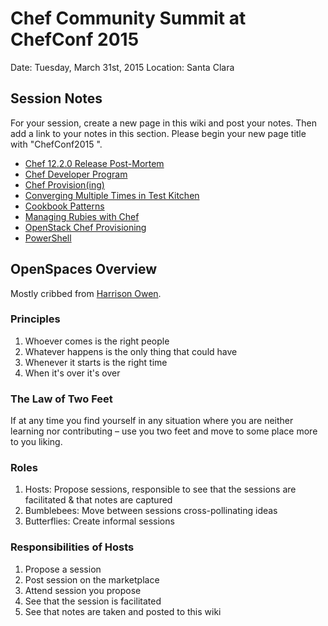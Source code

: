 # Chef Community Summit at ChefConf 2015
Date: Tuesday, March 31st, 2015
Location: Santa Clara

## Session Notes
For your session, create a new page in this wiki and post your notes. Then add a link to your notes in this section. Please begin your new page title with "ChefConf2015 ".
+ [Chef 12.2.0 Release Post-Mortem](https://github.com/chef/community-summits/wiki/ChefConf2015-Chef-12.2.0-Release-Post-Mortem)
+ [Chef Developer Program](https://github.com/chef/community-summits/wiki/ChefConf2015-Chef-Developer-Program)
+ [Chef Provision(ing)](https://github.com/chef/community-summits/wiki/ChefConf2015-Provisioning)
+ [Converging Multiple Times in Test Kitchen](https://github.com/chef/community-summits/wiki/ChefConf2015-Converging-Multiple-Times-in-Test-Kitchen)
+ [Cookbook Patterns](https://github.com/chef/community-summits/wiki/ChefConf2015-Cookbook-patterns)
+ [Managing Rubies with Chef](https://github.com/chef/community-summits/wiki/ChefConf2015-Managing-Rubies-with-Chef)
+ [OpenStack Chef Provisioning](https://github.com/chef/community-summits/wiki/ChefConf2015-OpenStack-Chef_Provisioning)
+ [PowerShell](https://github.com/chef/community-summits/wiki/ChefConf2015-PowerShell)

## OpenSpaces Overview
Mostly cribbed from [Harrison Owen](http://www.openspaceworld.com/brief_history.htm).
### Principles
1. Whoever comes is the right people
2. Whatever happens is the only thing that could have
3. Whenever it starts is the right time
4. When it's over it's over

### The Law of Two Feet
If at any time you find yourself in any situation where you are neither learning nor contributing – use you two feet and move to some place more to you liking.

### Roles
1. Hosts: Propose sessions, responsible to see that the sessions are facilitated & that notes are captured
2. Bumblebees: Move between sessions cross-pollinating ideas
3. Butterflies: Create informal sessions

### Responsibilities of Hosts
1. Propose a session
2. Post session on the marketplace
3. Attend session you propose
4. See that the session is facilitated
5. See that notes are taken and posted to this wiki
